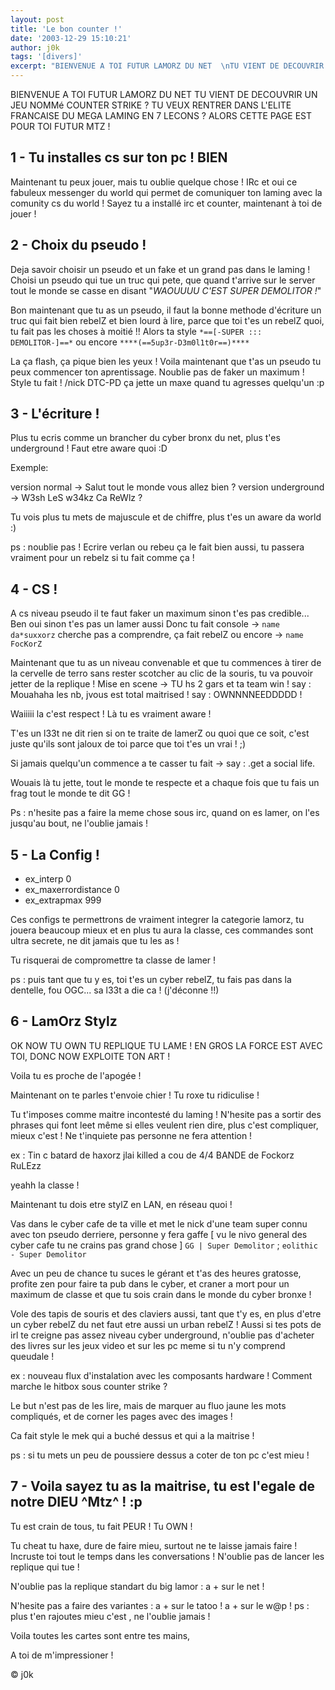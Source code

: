 ```yaml
---
layout: post
title: 'Le bon counter !'
date: '2003-12-29 15:10:21'
author: j0k
tags: '[divers]'
excerpt: "BIENVENUE A TOI FUTUR LAMORZ DU NET  \nTU VIENT DE DECOUVRIR UN JEU NOMMé COUNTER STRIKE ?  \nTU VEUX RENTRER DANS L'ELITE FRANCAISE DU MEGA LAMING EN 7 LECONS ?  \nALORS CETTE PAGE EST POUR TOI FUTUR MTZ !"
---
```


BIENVENUE A TOI FUTUR LAMORZ DU NET TU VIENT DE DECOUVRIR UN JEU NOMMé COUNTER STRIKE ? TU VEUX RENTRER DANS L'ELITE FRANCAISE DU MEGA LAMING EN 7 LECONS ? ALORS CETTE PAGE EST POUR TOI FUTUR MTZ !

##  **1 -** Tu installes cs sur ton pc ! BIEN

Maintenant tu peux jouer, mais tu oublie quelque chose ! IRc et oui ce fabuleux messenger du world qui permet de comuniquer ton laming avec la comunity cs du world ! Sayez tu a installé irc et counter, maintenant à toi de jouer !

##  **2 -** Choix du pseudo !

Deja savoir choisir un pseudo et un fake et un grand pas dans le laming ! Choisi un pseudo qui tue un truc qui pete, que quand t'arrive sur le server tout le monde se casse en disant  "*WAOUUUU C'EST SUPER DEMOLITOR !*"

Bon maintenant que tu as un pseudo, il faut la bonne methode d'écriture un truc qui fait bien rebelZ et bien lourd à lire, parce que toi t'es un rebelZ quoi, tu fait pas les choses à moitié !! Alors ta style `*==[-SUPER ::: DEMOLITOR-]==*` ou encore `****(==5up3r-D3m0l1t0r==)****`

La ça flash, ça pique bien les yeux ! Voila maintenant que t'as un pseudo tu peux commencer ton aprentissage. Noublie pas de faker un maximum ! Style tu fait ! /nick DTC-PD ça jette un maxe quand tu agresses quelqu'un :p

##  **3 -** L'écriture !

Plus tu ecris comme un brancher du cyber bronx du net, plus t'es underground ! Faut etre aware quoi :D

 Exemple:

version normal -> Salut tout le monde vous allez bien ?
version underground -> W3sh LeS w34kz Ca ReWlz ?

 Tu vois plus tu mets de majuscule et de chiffre, plus t'es un aware da world :)

ps : noublie pas ! Ecrire verlan ou rebeu ça le fait bien aussi,  tu passera vraiment pour un rebelz si tu fait comme ça !

##  **4 -** CS !

A cs niveau pseudo il te faut faker un maximum sinon t'es pas credible... Ben oui sinon t'es pas un lamer aussi  Donc tu fait console -> `name da*suxxorz`  cherche pas a comprendre, ça fait rebelZ  ou encore -> `name FocKorZ`

Maintenant que tu as un niveau convenable et que tu commences à tirer de la cervelle de terro sans rester scotcher au clic de la souris, tu va pouvoir
jetter de la replique !
Mise en scene -> TU hs 2 gars et ta team win !
say : Mouahaha les nb, jvous est total maitrised !
say : OWNNNNEEDDDDD !

Waiiiii la c'est respect ! Là tu es vraiment aware !

T'es un l33t ne dit rien si on te traite de lamerZ ou quoi que ce soit, c'est juste qu'ils sont jaloux de toi parce que toi t'es un vrai ! ;)

Si jamais quelqu'un commence a te casser tu fait -> say : .get a social life.

Wouais là tu jette, tout le monde te respecte et a chaque fois que tu fais un frag tout le monde te dit GG !

Ps : n'hesite pas a faire la meme chose sous irc, quand on es lamer, on l'es jusqu'au bout, ne l'oublie jamais !

##  **5 -** La Config !

  - ex_interp 0
  - ex_maxerrordistance 0
  - ex_extrapmax 999

Ces configs te permettrons de vraiment integrer la categorie lamorz, tu jouera beaucoup mieux et en plus tu aura la classe, ces commandes sont ultra secrete, ne dit jamais que tu les as !

Tu risquerai de compromettre ta classe de lamer !

ps : puis tant que tu y es, toi t'es un cyber rebelZ, tu fais pas dans la dentelle, fou OGC... sa l33t a die ca ! (j'déconne !!)

##  **6 -** LamOrz Stylz

OK NOW TU OWN
TU REPLIQUE  TU LAME !  EN GROS LA FORCE EST AVEC TOI, DONC NOW EXPLOITE TON ART !

Voila tu es proche de l'apogée !

Maintenant on te parles t'envoie chier ! Tu roxe tu ridiculise !

Tu t'imposes comme maitre incontesté du laming !  N'hesite pas a sortir des phrases qui font leet même si elles veulent rien dire,  plus c'est compliquer, mieux c'est ! Ne t'inquiete pas personne ne fera attention !

ex : Tin c batard de haxorz jlai killed a cou de 4/4 BANDE de Fockorz RuLEzz

yeahh la classe !

Maintenant tu dois etre stylZ en LAN, en réseau quoi !

Vas dans le cyber cafe de ta ville et met le nick d'une team super connu avec ton pseudo derriere, personne y fera gaffe [ vu le nivo general des cyber cafe tu ne crains pas grand chose ] `GG | Super Demolitor` ; `eolithic - Super Demolitor`

Avec un peu de chance tu suces le gérant et t'as des heures gratosse,  profite zen pour faire ta pub dans le cyber, et craner a mort pour un maximum de classe et que tu sois crain dans le monde du cyber bronxe !

Vole des tapis de souris et des claviers aussi, tant que t'y es, en plus d'etre un cyber rebelZ du net faut etre aussi un urban rebelZ !  Aussi si tes pots de irl te creigne pas assez niveau cyber underground, n'oublie pas d'acheter des livres sur les jeux video et sur les pc meme si tu n'y comprend queudale !

ex : nouveau flux d'instalation avec les composants hardware !  Comment marche le hitbox sous counter strike ?

Le but n'est pas de les lire, mais de marquer au fluo jaune les mots compliqués, et de corner les pages avec des images !

Ca fait style le mek qui a buché dessus et qui a la maitrise !

ps : si tu mets un peu de poussiere dessus a coter de ton pc c'est mieu !

##  **7 -** Voila sayez tu as la maitrise, tu est l'egale de notre DIEU ^Mtz^ ! :p

Tu est crain de tous, tu fait PEUR ! Tu OWN !

Tu cheat tu haxe, dure de faire mieu, surtout ne te laisse jamais faire ! Incruste toi tout le temps dans les conversations ! N'oublie pas de lancer les replique qui tue !

N'oublie pas la replique standart du big lamor : a + sur le net !

N'hesite pas a faire des variantes : a + sur le tatoo ! a + sur le w@p ! ps : plus t'en rajoutes mieu c'est , ne l'oublie jamais !

Voila toutes les cartes sont entre tes mains,

A toi de m'impressioner !

© j0k
